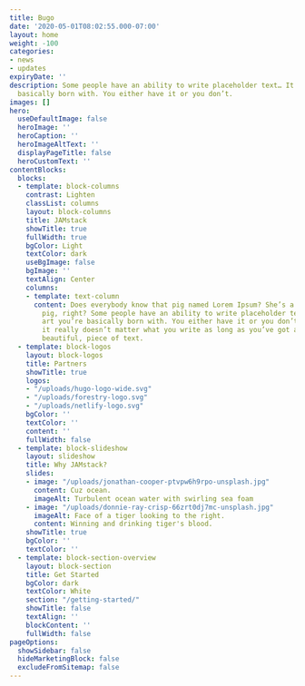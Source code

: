 ```yaml
---
title: Bugo
date: '2020-05-01T08:02:55.000-07:00'
layout: home
weight: -100
categories:
- news
- updates
expiryDate: ''
description: Some people have an ability to write placeholder text… It’s an art you’re
  basically born with. You either have it or you don’t.
images: []
hero:
  useDefaultImage: false
  heroImage: ''
  heroCaption: ''
  heroImageAltText: ''
  displayPageTitle: false
  heroCustomText: ''
contentBlocks:
  blocks:
  - template: block-columns
    contrast: Lighten
    classList: columns
    layout: block-columns
    title: JAMstack
    showTitle: true
    fullWidth: true
    bgColor: Light
    textColor: dark
    useBgImage: false
    bgImage: ''
    textAlign: Center
    columns:
    - template: text-column
      content: Does everybody know that pig named Lorem Ipsum? She’s a disgusting
        pig, right? Some people have an ability to write placeholder text… It’s an
        art you’re basically born with. You either have it or you don’t. You know,
        it really doesn’t matter what you write as long as you’ve got a young, and
        beautiful, piece of text.
  - template: block-logos
    layout: block-logos
    title: Partners
    showTitle: true
    logos:
    - "/uploads/hugo-logo-wide.svg"
    - "/uploads/forestry-logo.svg"
    - "/uploads/netlify-logo.svg"
    bgColor: ''
    textColor: ''
    content: ''
    fullWidth: false
  - template: block-slideshow
    layout: slideshow
    title: Why JAMstack?
    slides:
    - image: "/uploads/jonathan-cooper-ptvpw6h9rpo-unsplash.jpg"
      content: Cuz ocean.
      imageAlt: Turbulent ocean water with swirling sea foam
    - image: "/uploads/donnie-ray-crisp-66zrt0dj7mc-unsplash.jpg"
      imageAlt: Face of a tiger looking to the right.
      content: Winning and drinking tiger's blood.
    showTitle: true
    bgColor: ''
    textColor: ''
  - template: block-section-overview
    layout: block-section
    title: Get Started
    bgColor: dark
    textColor: White
    section: "/getting-started/"
    showTitle: false
    textAlign: ''
    blockContent: ''
    fullWidth: false
pageOptions:
  showSidebar: false
  hideMarketingBlock: false
  excludeFromSitemap: false
---
```

